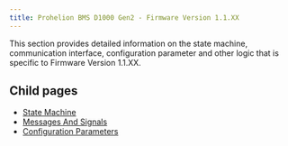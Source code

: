```yaml
---
title: Prohelion BMS D1000 Gen2 - Firmware Version 1.1.XX
---
```


This section provides detailed information on the state machine, communication interface, configuration parameter and other logic that is specific to Firmware Version 1.1.XX. 

## Child pages

- [State Machine](State_Machine)
- [Messages And Signals](Messages_and_Signals)
- [Configuration Parameters](Configuration_Parameters)

